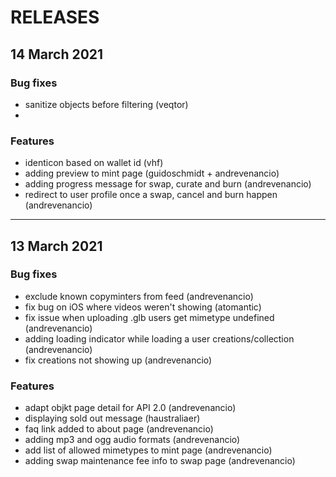 # RELEASES

## 14 March 2021

### Bug fixes

- sanitize objects before filtering (veqtor)
-

### Features

- identicon based on wallet id (vhf)
- adding preview to mint page (guidoschmidt + andrevenancio)
- adding progress message for swap, curate and burn (andrevenancio)
- redirect to user profile once a swap, cancel and burn happen (andrevenancio)

---

## 13 March 2021

### Bug fixes

- exclude known copyminters from feed (andrevenancio)
- fix bug on iOS where videos weren't showing (atomantic)
- fix issue when uploading .glb users get mimetype undefined (andrevenancio)
- adding loading indicator while loading a user creations/collection (andrevenancio)
- fix creations not showing up (andrevenancio)

### Features

- adapt objkt page detail for API 2.0 (andrevenancio)
- displaying sold out message (haustraliaer)
- faq link added to about page (andrevenancio)
- adding mp3 and ogg audio formats (andrevenancio)
- add list of allowed mimetypes to mint page (andrevenancio)
- adding swap maintenance fee info to swap page (andrevenancio)
